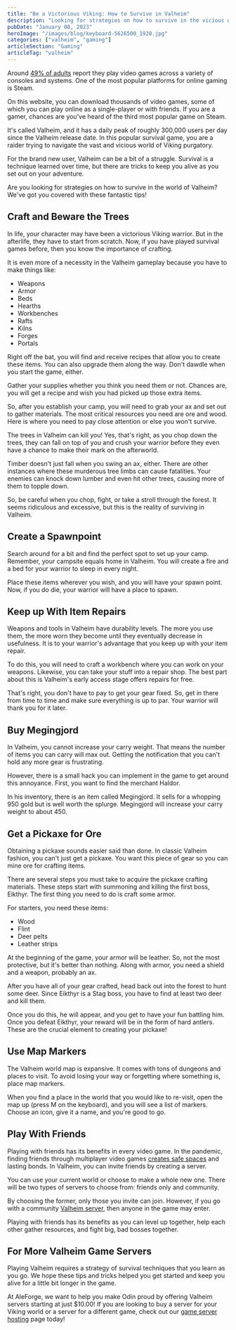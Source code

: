 ```yaml
---
title: "Be a Victorious Viking: How to Survive in Valheim"
description: "Looking for strategies on how to survive in the vicious world of Valheim? We've got you covered with these fantastic tips!"
pubDate: "January 08, 2023"
heroImage: "/images/blog/keyboard-5626500_1920.jpg"
categories: ["valheim", "gaming"]
articleSection: "Gaming"
articleTag: "valheim"
---
```


Around [49% of adults](https://www.pewresearch.org/internet/2015/12/15/gaming-and-gamers/) report they play video games across a variety of consoles and systems. One of the most popular platforms for online gaming is Steam.

On this website, you can download thousands of video games, some of which you can play online as a single-player or with friends. If you are a gamer, chances are you've heard of the third most popular game on Steam.

It's called Valheim, and it has a daily peak of roughly 300,000 users per day since the Valheim release date. In this popular survival game, you are a raider trying to navigate the vast and vicious world of Viking purgatory.

For the brand new user, Valheim can be a bit of a struggle. Survival is a technique learned over time, but there are tricks to keep you alive as you set out on your adventure.

Are you looking for strategies on how to survive in the world of Valheim? We've got you covered with these fantastic tips!

## Craft and Beware the Trees

In life, your character may have been a victorious Viking warrior. But in the afterlife, they have to start from scratch. Now, if you have played survival games before, then you know the importance of crafting.

It is even more of a necessity in the Valheim gameplay because you have to make things like:

- Weapons
- Armor
- Beds
- Hearths
- Workbenches
- Rafts
- Kilns
- Forges
- Portals

Right off the bat, you will find and receive recipes that allow you to create these items. You can also upgrade them along the way. Don't dawdle when you start the game, either.

Gather your supplies whether you think you need them or not. Chances are, you will get a recipe and wish you had picked up those extra items.

So, after you establish your camp, you will need to grab your ax and set out to gather materials. The most critical resources you need are ore and wood. Here is where you need to pay close attention or else you won't survive.

The trees in Valheim can kill you! Yes, that's right, as you chop down the trees, they can fall on top of you and crush your warrior before they even have a chance to make their mark on the afterworld.

Timber doesn't just fall when you swing an ax, either. There are other instances where these murderous tree limbs can cause fatalities. Your enemies can knock down lumber and even hit other trees, causing more of them to topple down.

So, be careful when you chop, fight, or take a stroll through the forest. It seems ridiculous and excessive, but this is the reality of surviving in Valheim.

## Create a Spawnpoint

Search around for a bit and find the perfect spot to set up your camp. Remember, your campsite equals home in Valheim. You will create a fire and a bed for your warrior to sleep in every night.

Place these items wherever you wish, and you will have your spawn point. Now, if you do die, your warrior will have a place to spawn.

## Keep up With Item Repairs

Weapons and tools in Valheim have durability levels. The more you use them, the more worn they become until they eventually decrease in usefulness. It is to your warrior's advantage that you keep up with your item repair.

To do this, you will need to craft a workbench where you can work on your weapons. Likewise, you can take your stuff into a repair shop. The best part about this is Valheim's early access stage offers repairs for free.

That's right, you don't have to pay to get your gear fixed. So, get in there from time to time and make sure everything is up to par. Your warrior will thank you for it later.

## Buy Megingjord

In Valheim, you cannot increase your carry weight. That means the number of items you can carry will max out. Getting the notification that you can't hold any more gear is frustrating.

However, there is a small hack you can implement in the game to get around this annoyance. First, you want to find the merchant Haldor.

In his inventory, there is an item called Megingjord. It sells for a whopping 950 gold but is well worth the splurge. Megingjord will increase your carry weight to about 450.

## Get a Pickaxe for Ore

Obtaining a pickaxe sounds easier said than done. In classic Valheim fashion, you can't just get a pickaxe. You want this piece of gear so you can mine ore for crafting items.

There are several steps you must take to acquire the pickaxe crafting materials. These steps start with summoning and killing the first boss, Eikthyr. The first thing you need to do is craft some armor.

For starters, you need these items:

- Wood
- Flint
- Deer pelts
- Leather strips

At the beginning of the game, your armor will be leather. So, not the most protective, but it's better than nothing. Along with armor, you need a shield and a weapon, probably an ax.

After you have all of your gear crafted, head back out into the forest to hunt some deer. Since Eikthyr is a Stag boss, you have to find at least two deer and kill them.

Once you do this, he will appear, and you get to have your fun battling him. Once you defeat Eikthyr, your reward will be in the form of hard antlers. These are the crucial element to creating your pickaxe!

## Use Map Markers

The Valheim world map is expansive. It comes with tons of dungeons and places to visit. To avoid losing your way or forgetting where something is, place map markers.

When you find a place in the world that you would like to re-visit, open the map up (press M on the keyboard), and you will see a list of markers. Choose an icon, give it a name, and you're good to go.

## Play With Friends

Playing with friends has its benefits in every video game. In the pandemic, finding friends through multiplayer video games [creates safe spaces](https://www.jcfs.org/response/blog/video-games-are-social-spaces-how-video-games-help-people-connect) and lasting bonds. In Valheim, you can invite friends by creating a server.

You can use your current world or choose to make a whole new one. There will be two types of servers to choose from: friends only and community.

By choosing the former, only those you invite can join. However, if you go with a community [Valheim server](https://aleforge.net/games/valheim), then anyone in the game may enter.

Playing with friends has its benefits as you can level up together, help each other gather resources, and fight big, bad bosses together.

## For More Valheim Game Servers

Playing Valheim requires a strategy of survival techniques that you learn as you go. We hope these tips and tricks helped you get started and keep you alive for a little bit longer in the game.

At AleForge, we want to help you make Odin proud by offering Valheim servers starting at just $10.00! If you are looking to buy a server for your Viking world or a server for a different game, check out our [game server hosting](https://aleforge.net/gameservers) page today!
